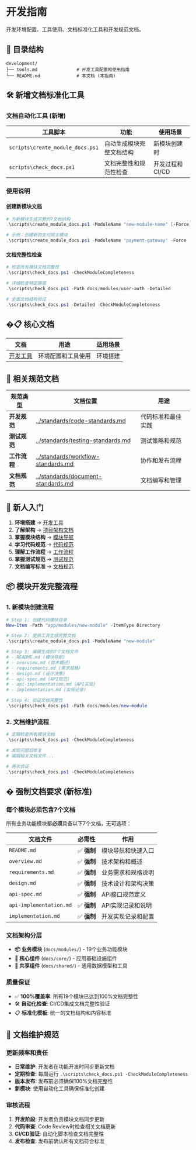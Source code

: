 # 开发指南

开发环境配置、工具使用、文档标准化工具和开发规范文档。

## 📁 目录结构

```
development/
├── tools.md               # 开发工具配置和使用指南
└── README.md              # 本文档 (本指南)
```

## 🛠️ 新增文档标准化工具

### 文档自动化工具 (新增)

| 工具脚本 | 功能 | 使用场景 |
|---------|------|---------|
| `scripts\create_module_docs.ps1` | 自动生成模块完整文档结构 | 新模块创建时 |
| `scripts\check_docs.ps1` | 文档完整性和规范性检查 | 开发过程和CI/CD |

### 使用说明

#### 创建新模块文档
```powershell
# 为新模块生成完整的7文档结构
.\scripts\create_module_docs.ps1 -ModuleName "new-module-name" [-Force]

# 示例：创建新的支付网关模块
.\scripts\create_module_docs.ps1 -ModuleName "payment-gateway" -Force
```

#### 文档完整性检查  
```powershell
# 检查所有模块文档完整性
.\scripts\check_docs.ps1 -CheckModuleCompleteness

# 详细检查特定路径
.\scripts\check_docs.ps1 -Path docs/modules/user-auth -Detailed

# 全面文档结构验证
.\scripts\check_docs.ps1 -Detailed -CheckModuleCompleteness
```

## �📋 核心文档

| 文档 | 用途 | 适用场景 |
|-----|------|---------|
| [开发工具](tools.md) | 环境配置和工具使用 | 环境搭建 |

## 🔗 相关规范文档

| 规范类型 | 文档位置 | 用途 |
|---------|---------|------|
| **开发规范** | [../standards/code-standards.md](../standards/code-standards.md) | 代码标准和最佳实践 |
| **测试规范** | [../standards/testing-standards.md](../standards/testing-standards.md) | 测试策略和规范 |
| **工作流程** | [../standards/workflow-standards.md](../standards/workflow-standards.md) | 协作和发布流程 |
| **文档规范** | [../standards/document-standards.md](../standards/document-standards.md) | 文档编写和管理 |

## 🚀 新人入门

1. **环境搭建** → [开发工具](tools.md)
2. **了解架构** → [项目架构文档](../architecture/overview.md)
3. **掌握模块结构** → [模块导航](../modules/README.md)
4. **学习代码规范** → [代码规范](../standards/code-standards.md)
5. **理解工作流程** → [工作流程](../standards/workflow-standards.md)
6. **掌握测试规范** → [测试规范](../standards/testing-standards.md)
7. **文档编写标准** → [文档规范](../standards/document-standards.md)

## 📦 模块开发完整流程

### 1. 新模块创建流程
```powershell
# Step 1: 创建代码模块目录
New-Item -Path "app/modules/new-module" -ItemType Directory

# Step 2: 使用工具生成完整文档
.\scripts\create_module_docs.ps1 -ModuleName "new-module"

# Step 3: 编辑生成的7个文档文件
# - README.md (模块导航)
# - overview.md (技术概述)
# - requirements.md (需求规格)
# - design.md (设计决策)
# - api-spec.md (API规范)
# - api-implementation.md (API实现)
# - implementation.md (实现记录)

# Step 4: 验证文档完整性
.\scripts\check_docs.ps1 -Path docs/modules/new-module
```

### 2. 文档维护流程
```powershell
# 定期检查所有模块文档
.\scripts\check_docs.ps1 -CheckModuleCompleteness

# 发现问题后修复
# 编辑相关文档文件...

# 再次验证
.\scripts\check_docs.ps1 -CheckModuleCompleteness
```

## � 强制文档要求 (新标准)

### 每个模块必须包含7个文档
所有业务功能模块都**必须**具备以下7个文档，无可选项：

| 文档文件 | 必需性 | 作用 |
|---------|-------|------|
| `README.md` | ✅ **强制** | 模块导航和快速入口 |
| `overview.md` | ✅ **强制** | 技术架构和概述 |
| `requirements.md` | ✅ **强制** | 业务需求和规格说明 |
| `design.md` | ✅ **强制** | 技术设计和架构决策 |
| `api-spec.md` | ✅ **强制** | API接口规范定义 |
| `api-implementation.md` | ✅ **强制** | API实现记录和说明 |
| `implementation.md` | ✅ **强制** | 开发实现记录和配置 |

### 文档架构分层
- **📦 业务模块** (`docs/modules/`) - 19个业务功能模块
- **🔧 核心组件** (`docs/core/`) - 应用基础设施组件  
- **🔗 共享组件** (`docs/shared/`) - 通用数据模型和工具

### 质量保证
- ✅ **100%覆盖率**: 所有19个模块已达到100%文档完整性
- 🛠️ **自动化检查**: CI/CD集成文档完整性验证
- 📋 **标准化模板**: 统一的文档结构和内容标准

## 📝 文档维护规范

### 更新频率和责任
- **日常维护**: 开发者在功能开发时同步更新文档
- **定期检查**: 每周运行 `.\scripts\check_docs.ps1 -CheckModuleCompleteness`
- **版本发布**: 发布前必须确保100%文档完整性
- **新模块**: 使用自动化工具确保标准化创建

### 审核流程
1. **开发阶段**: 开发者负责模块文档同步更新
2. **代码审查**: Code Review时检查相关文档更新
3. **CI/CD验证**: 自动化脚本检查文档完整性
4. **发布检查**: 发布前确认所有文档符合标准
